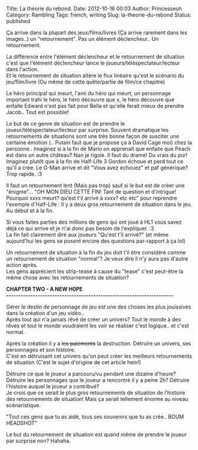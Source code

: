 Title: La théorie du rebond.
Date: 2012-10-16 00:03
Author: Princesseuh
Category: Rambling
Tags: french, writing
Slug: la-theorie-du-rebond
Status: published

Ça arrive dans la plupart des jeux/films/livres (Ça arrive rarement dans
les images..) un "retournement". Pas un élément déclencheur.. Un
retournement.

La différence entre l'élément déclencheur et le retournement de
situation c'est que l'élément déclencheur lance le
joueurs/téléspectateur/lecteur dans l'action.  
Et le retournement de situation altère le flux linéaire qu'est le
scénario du jeu/film/livre (Ou même de cette quête/partie de film/ce
chapitre)

Le héro principal qui meurt, l'ami du héro qui meurt, un personnage
important trahi le héro, le héro découvre que x, le héro découvre que
enfaite Edward n'est pas fait pour Bella et qu'elle ferait mieux de
prendre Jacob.. Tout est possible!

Le but de ce genre de situation est de prendre le
joueur/téléspectateur/lecteur par surprise. Souvent dramatique les
retournements de situations sont une très bonne façon de susciter une
certaine émotion (.. Putain faut que je propose ça à David Cage moi)
chez la personne.. Imaginez si à la fin de Mario on apprenait que
enfaite que Peach est dans un autre château? Nan je rigole. Il faut du
drame! Du vrais du pur! Imaginez plutôt que à la fin de Half-Life 3
Gordon échoue et perd tout ce qu'il a crée. Le G-Man arrive et dit "Vous
avez échouez" et paf générique? Trop rapide. :3

Il faut un retournement lent (Mais pas trop) sauf si le but est de créer
une "énigme"... "OH MON DIEU CETTE FIN! Tant de question et d'intrigue!
Pourquoi xxxx meurt? qu'est t'il arrivé à xxxx? etc etc" pour reprendre
l'exemple d'Half-Life : Il y a deux gros retournement de situation dans
le jeu. Au début et à la fin.

Si vous faites parties des millions de gens qui ont joué à HL1 vous
savez déjà ce qui arrive et je n'ai donc pas besoin de l'expliquer. :3  
La fin fait clairement dire aux joueurs "Qu'est t'il arrivé?" (et même
aujourd'hui les gens se posent encore des questions par-rapport à ça
lol)

Un retournement de situation à la fin du jeu doit t'il être considéré
comme un retournement de situation "normal"? Je veux dire il n'y aura
pas d'autre action après.  
Les gens apprécient les strip-tease à cause du "tease" c'est peut-être
la même chose avec les retournements de situation?

**CHAPTER TWO - A NEW H0PE  
---------------------------------------------------------------------**

Gérer le destin de personnage de jeu est une des choses les plus
jouissives dans la création d'un jeu vidéo..  
Après tout qui n'a jamais rêvé de créer un univers? Tout le monde à des
rêves et tout le monde voudraient les voir se réaliser c'est logique..
et c'est normal.

Après la création il y a ~~les paiements~~ la destruction. Détruire un
univers, ses personnages et son histoire.  
C'est en détruisant cet univers qu'on peut créer les meilleurs
retournements de situation (C'est le sujet d'origine de cet article
hein!)

Détruire ce que le joueur a parcouru/vu pendant une dizaine d'heure?
Détruire les personnages que le joueur a rencontré il y a peine 2h?
Détruire l'histoire auquel le joueur a contribué?  
Je crois que ce serait le plus gros retournements de situation de
l'histoire des retournements de situation! Mais ça serait tellement
énorme au niveau scénaristique.

"Tout ces gens que tu as aidé, tous ses souvenirs que tu as crée.. BOUM
HEADSHOT"

Le but du retournement de situation est quand même de prendre le joueur
par surprise non? Hahaha.
